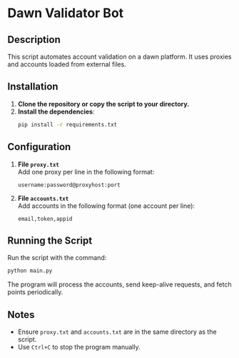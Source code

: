 
# Dawn Validator Bot

## Description
This script automates account validation on a dawn platform. It uses proxies and accounts loaded from external files.

## Installation

1. **Clone the repository or copy the script to your directory.**
2. **Install the dependencies**:
   ```bash
   pip install -r requirements.txt
   ```

## Configuration

1. **File `proxy.txt`**  
   Add one proxy per line in the following format:  
   ```
   username:password@proxyhost:port
   ```

2. **File `accounts.txt`**  
   Add accounts in the following format (one account per line):  
   ```
   email,token,appid
   ```

## Running the Script

Run the script with the command:
```bash
python main.py
```

The program will process the accounts, send keep-alive requests, and fetch points periodically.

## Notes
- Ensure `proxy.txt` and `accounts.txt` are in the same directory as the script.
- Use `Ctrl+C` to stop the program manually.
